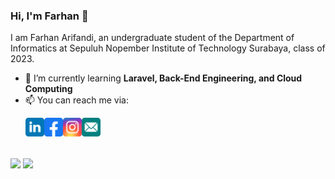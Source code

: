 ### Hi, I'm Farhan 👋

I am Farhan Arifandi, an undergraduate student of the Department of Informatics at Sepuluh Nopember Institute of Technology Surabaya, class of 2023.

- 🌱 I’m currently learning **Laravel, Back-End Engineering, and Cloud Computing**
- 📫 You can reach me via: <p>
  <a href="https://www.linkedin.com/in/farfnd">
    <img align="left" alt="LinkedIn" width="30px" src="https://github.com/edent/SuperTinyIcons/blob/master/images/svg/linkedin.svg" />
  </a>
  <a href="https://fb.me/farfnd">
    <img align="left" alt="Facebook" width="30px" src="https://github.com/edent/SuperTinyIcons/blob/master/images/svg/facebook.svg" />
  </a>
  <a href="https://www.instagram.com/frhnar">
    <img align="left" alt="Instagram" width="30px" src="https://github.com/edent/SuperTinyIcons/blob/master/images/svg/instagram.svg" />
  </a>
  <a href="mailto:farhanarifandi@yahoo.com">
    <img align="left" alt="Email" width="30px" src="https://github.com/edent/SuperTinyIcons/blob/master/images/svg/email.svg" />
  </a>
</p>
<br><br><br>
<p>
    <img src="https://github-readme-stats.vercel.app/api?username=farfnd&show_icons=true&theme=algolia" height=160 />
    <img src="https://github-readme-stats.vercel.app/api/top-langs/?username=farfnd&layout=compact&theme=algolia" height=160 />
</p>

